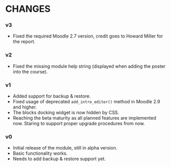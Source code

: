 CHANGES
=======

### v3 ###

* Fixed the required Moodle 2.7 version, credit goes to Howard Miller for the report.

### v2 ###

* Fixed the missing module help string (displayed when adding the poster into the course).

### v1 ###

* Added support for backup & restore.
* Fixed usage of deprecated `add_intro_editor()` method in Moodle 2.9 and higher.
* The blocks docking widget is now hidden by CSS.
* Reaching the beta maturity as all planned features are implemented now. Staring to support proper upgrade procedures from now.

### v0 ###

* Initial release of the module, still in alpha version.
* Basic functionality works.
* Needs to add backup & restore support yet.
